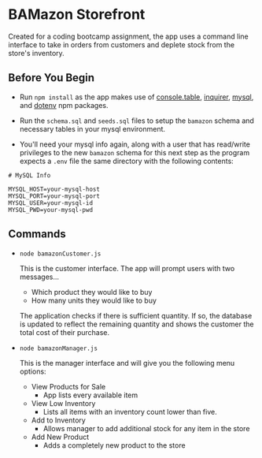 # BAMazon Storefront

Created for a coding bootcamp assignment, the app uses a command line interface to take in orders from customers and deplete stock from the store's inventory. 

## Before You Begin

- Run `npm install` as the app makes use of [console.table](https://www.npmjs.com/package/console.table), [inquirer](https://www.npmjs.com/package/inquirer), [mysql](https://www.npmjs.com/package/mysql), and [dotenv](https://www.npmjs.com/package/dotenv) npm packages.

- Run the `schema.sql` and `seeds.sql` files to setup the `bamazon` schema and necessary tables in your mysql environment. 

- You'll need your mysql info again, along with a user that has read/write privileges to the new `bamazon` schema for this next step as the program expects a `.env` file the same directory with the following contents:

```
# MySQL Info

MYSQL_HOST=your-mysql-host
MYSQL_PORT=your-mysql-port
MYSQL_USER=your-mysql-id
MYSQL_PWD=your-mysql-pwd
```

## Commands

- `node bamazonCustomer.js`
  
  This is the customer interface. The app will prompt users with two messages... 
  - Which product they would like to buy
  - How many units they would like to buy

  The application checks if there is sufficient quantity. If so, the database is updated to reflect the remaining quantity and shows the customer the total cost of their purchase.

- `node bamazonManager.js`

  This is the manager interface and will give you the following menu options:
  
  - View Products for Sale
    - App lists every available item
  - View Low Inventory
    - Lists all items with an inventory count lower than five.
  - Add to Inventory
    - Allows manager to add additional stock for any item in the store
  - Add New Product
    - Adds a completely new product to the store